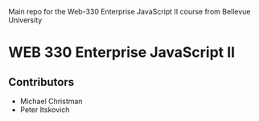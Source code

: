 Main repo for the Web-330 Enterprise JavaScript II course from Bellevue University

<h1>WEB 330 Enterprise JavaScript II</h1>
<h2>Contributors</h2>
<ul>
  <li>Michael Christman</li>
  <li>Peter Itskovich</li>
</ul>
